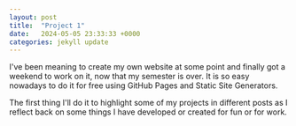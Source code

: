 ```yaml
---
layout: post
title:  "Project 1"
date:   2024-05-05 23:33:33 +0000
categories: jekyll update
---
```


I've been meaning to create my own website at some point and finally got a weekend to work on it, now that my semester is over. It is so easy nowadays to do it for free using GitHub Pages and Static Site Generators.

The first thing I'll do it to highlight some of my projects in different posts as I reflect back on some things I have developed or created for fun or for work.
